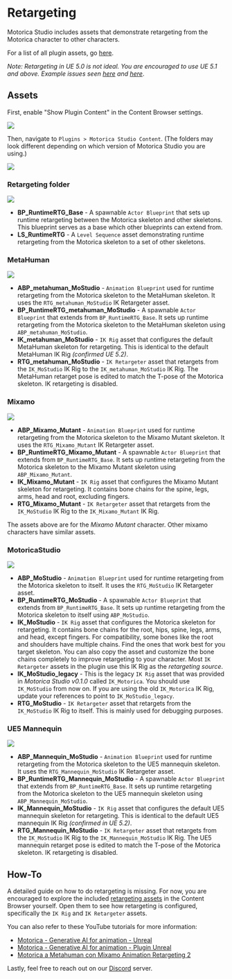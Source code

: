 # Retargeting
Motorica Studio includes assets that demonstrate retargeting from the Motorica character to other characters.

For a list of all plugin assets, go [here](../included-assets/).

*Note: Retargeting in UE 5.0 is not ideal. You are encouraged to use UE 5.1 and above. Example issues seen [here](https://forums.unrealengine.com/t/retargeting-root-bone-ue5/506512) and [here](https://forums.unrealengine.com/t/ue5-retargeted-root-motion-animations-have-innacurate-pelvis-hip-placement/514656)*.

## Assets
First, enable "Show Plugin Content" in the Content Browser settings.

![](../images/content-browser-settings-show-plugin-content.png)

Then, navigate to `Plugins > Motorica Studio Content`. (The folders may look different depending on which version of Motorica Studio you are using.)

![](../images/content-browser-folder-plugin.png)

### Retargeting folder

![](../images/content-browser-folder-plugin-retargeting.png)

- **BP_RuntimeRTG_Base** - A spawnable `Actor Blueprint` that sets up runtime retargeting between the Motorica skeleton and other skeletons. This blueprint serves as a base which other blueprints can extend from.
- **LS_RuntimeRTG** - A `Level Sequence` asset demonstrating runtime retargeting from the Motorica skeleton to a set of other skeletons.

### MetaHuman
![](../images/content-browser-folder-plugin-retargeting-metahuman.png)

- **ABP_metahuman_MoStudio** - `Animation Blueprint` used for runtime retargeting from the Motorica skeleton to the MetaHuman skeleton. It uses the `RTG_metahuman_MoStudio` IK Retargeter asset.
- **BP_RuntimeRTG_metahuman_MoStudio** - A spawnable `Actor Blueprint` that extends from `BP_RuntimeRTG_Base`. It sets up runtime retargeting from the Motorica skeleton to the MetaHuman skeleton using `ABP_metahuman_MoStudio`.
- **IK_metahuman_MoStudio** - `IK Rig` asset that configures the default MetaHuman skeleton for retargeting. This is identical to the default MetaHuman IK Rig *(confirmed UE 5.2)*.
- **RTG_metahuman_MoStudio** - `IK Retargeter` asset that retargets from the `IK_MoStudio` IK Rig to the `IK_metahuman_MoStudio` IK Rig. The MetaHuman retarget pose is edited to match the T-pose of the Motorica skeleton. IK retargeting is disabled.

### Mixamo
![](../images/content-browser-folder-plugin-retargeting-mixamo-mutant.png)

- **ABP_Mixamo_Mutant** - `Animation Blueprint` used for runtime retargeting from the Motorica skeleton to the Mixamo Mutant skeleton. It uses the `RTG_Mixamo_Mutant` IK Retargeter asset.
- **BP_RuntimeRTG_Mixamo_Mutant** - A spawnable `Actor Blueprint` that extends from `BP_RuntimeRTG_Base`. It sets up runtime retargeting from the Motorica skeleton to the Mixamo Mutant skeleton using `ABP_Mixamo_Mutant`.
- **IK_Mixamo_Mutant** - `IK Rig` asset that configures the Mixamo Mutant skeleton for retargeting. It contains bone chains for the spine, legs, arms, head and root, excluding fingers.
- **RTG_Mixamo_Mutant** - `IK Retargeter` asset that retargets from the `IK_MoStudio` IK Rig to the `IK_Mixamo_Mutant` IK Rig.

The assets above are for the *Mixamo Mutant* character. Other mixamo characters have similar assets.

### MotoricaStudio
![](../images/content-browser-folder-plugin-retargeting-motoricastudio.png)

- **ABP_MoStudio** - `Animation Blueprint` used for runtime retargeting from the Motorica skeleton to itself. It uses the `RTG_MoStudio` IK Retargeter asset.
- **BP_RuntimeRTG_MoStudio** - A spawnable `Actor Blueprint` that extends from `BP_RuntimeRTG_Base`. It sets up runtime retargeting from the Motorica skeleton to itself using `ABP_MoStudio`.
- **IK_MoStudio** - `IK Rig` asset that configures the Motorica skeleton for retargeting. It contains bone chains for the root, hips, spine, legs, arms, and head, except fingers. For compatibility, some bones like the root and shoulders have multiple chains. Find the ones that work best for you target skeleton. You can also copy the asset and customize the bone chains completely to improve retargeting to your character. Most `IK Retargeter` assets in the plugin use this IK Rig as the *retargeting source*.
- **IK_MoStudio_legacy** - This is the legacy `IK Rig` asset that was provided in *Motorica Studio v0.1.0* called `IK_Motorica`. You should use `IK_MoStudio` from now on. If you are using the old `IK_Motorica` IK Rig, update your references to point to `IK_MoStudio_legacy`.
- **RTG_MoStudio** - `IK Retargeter` asset that retargets from the `IK_MoStudio` IK Rig to itself. This is mainly used for debugging purposes.

### UE5 Mannequin
![](../images/content-browser-folder-plugin-retargeting-ue5mannequin.png)

- **ABP_Mannequin_MoStudio** - `Animation Blueprint` used for runtime retargeting from the Motorica skeleton to the UE5 mannequin skeleton. It uses the `RTG_Mannequin_MoStudio` IK Retargeter asset.
- **BP_RuntimeRTG_Mannequin_MoStudio** - A spawnable `Actor Blueprint` that extends from `BP_RuntimeRTG_Base`. It sets up runtime retargeting from the Motorica skeleton to the UE5 mannequin skeleton using `ABP_Mannequin_MoStudio`.
- **IK_Mannequin_MoStudio** - `IK Rig` asset that configures the default UE5 mannequin skeleton for retargeting. This is identical to the default UE5 mannequin IK Rig *(confirmed in UE 5.2)*.
- **RTG_Mannequin_MoStudio** - `IK Retargeter` asset that retargets from the `IK_MoStudio` IK Rig to the `IK_Mannequin_MoStudio` IK Rig. The UE5 mannequin retarget pose is edited to match the T-pose of the Motorica skeleton. IK retargeting is disabled.

## How-To
A detailed guide on how to do retargeting is missing. For now, you are encouraged to explore the included [retargeting assets](./#assets) in the Content Browser yourself. Open them to see how retargeting is configured, specifically the `IK Rig` and `IK Retargeter` assets.

You can also refer to these YouTube tutorials for more information:

- [Motorica - Generative AI for animation - Unreal](https://www.youtube.com/watch?v=-UY5rom6LGE)
- [Motorica - Generative AI for animation - Plugin Unreal](https://www.youtube.com/watch?v=3qmHzPH06O4)
- [Motorica a Metahuman con Mixamo Animation Retargeting 2](https://www.youtube.com/watch?v=R5euNHUcUec&t)

Lastly, feel free to reach out on our [Discord](https://discord.com/invite/KWRqNzcjYA) server.
